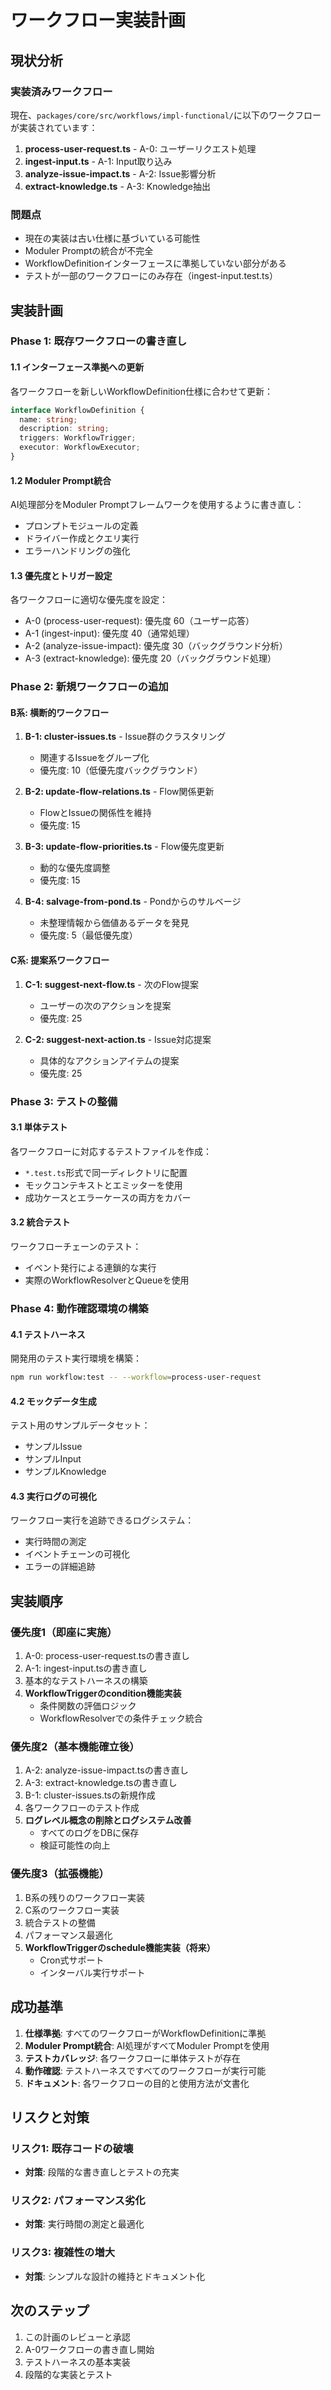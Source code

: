 # ワークフロー実装計画

## 現状分析

### 実装済みワークフロー

現在、`packages/core/src/workflows/impl-functional/`に以下のワークフローが実装されています：

1. **process-user-request.ts** - A-0: ユーザーリクエスト処理
2. **ingest-input.ts** - A-1: Input取り込み
3. **analyze-issue-impact.ts** - A-2: Issue影響分析
4. **extract-knowledge.ts** - A-3: Knowledge抽出

### 問題点

- 現在の実装は古い仕様に基づいている可能性
- Moduler Promptの統合が不完全
- WorkflowDefinitionインターフェースに準拠していない部分がある
- テストが一部のワークフローにのみ存在（ingest-input.test.ts）

## 実装計画

### Phase 1: 既存ワークフローの書き直し

#### 1.1 インターフェース準拠への更新

各ワークフローを新しいWorkflowDefinition仕様に合わせて更新：

```typescript
interface WorkflowDefinition {
  name: string;
  description: string;
  triggers: WorkflowTrigger;
  executor: WorkflowExecutor;
}
```

#### 1.2 Moduler Prompt統合

AI処理部分をModuler Promptフレームワークを使用するように書き直し：

- プロンプトモジュールの定義
- ドライバー作成とクエリ実行
- エラーハンドリングの強化

#### 1.3 優先度とトリガー設定

各ワークフローに適切な優先度を設定：

- A-0 (process-user-request): 優先度 60（ユーザー応答）
- A-1 (ingest-input): 優先度 40（通常処理）
- A-2 (analyze-issue-impact): 優先度 30（バックグラウンド分析）
- A-3 (extract-knowledge): 優先度 20（バックグラウンド処理）

### Phase 2: 新規ワークフローの追加

#### B系: 横断的ワークフロー

1. **B-1: cluster-issues.ts** - Issue群のクラスタリング
   - 関連するIssueをグループ化
   - 優先度: 10（低優先度バックグラウンド）

2. **B-2: update-flow-relations.ts** - Flow関係更新
   - FlowとIssueの関係性を維持
   - 優先度: 15

3. **B-3: update-flow-priorities.ts** - Flow優先度更新
   - 動的な優先度調整
   - 優先度: 15

4. **B-4: salvage-from-pond.ts** - Pondからのサルベージ
   - 未整理情報から価値あるデータを発見
   - 優先度: 5（最低優先度）

#### C系: 提案系ワークフロー

1. **C-1: suggest-next-flow.ts** - 次のFlow提案
   - ユーザーの次のアクションを提案
   - 優先度: 25

2. **C-2: suggest-next-action.ts** - Issue対応提案
   - 具体的なアクションアイテムの提案
   - 優先度: 25

### Phase 3: テストの整備

#### 3.1 単体テスト

各ワークフローに対応するテストファイルを作成：

- `*.test.ts`形式で同一ディレクトリに配置
- モックコンテキストとエミッターを使用
- 成功ケースとエラーケースの両方をカバー

#### 3.2 統合テスト

ワークフローチェーンのテスト：

- イベント発行による連鎖的な実行
- 実際のWorkflowResolverとQueueを使用

### Phase 4: 動作確認環境の構築

#### 4.1 テストハーネス

開発用のテスト実行環境を構築：

```bash
npm run workflow:test -- --workflow=process-user-request
```

#### 4.2 モックデータ生成

テスト用のサンプルデータセット：

- サンプルIssue
- サンプルInput
- サンプルKnowledge

#### 4.3 実行ログの可視化

ワークフロー実行を追跡できるログシステム：

- 実行時間の測定
- イベントチェーンの可視化
- エラーの詳細追跡

## 実装順序

### 優先度1（即座に実施）

1. A-0: process-user-request.tsの書き直し
2. A-1: ingest-input.tsの書き直し
3. 基本的なテストハーネスの構築
4. **WorkflowTriggerのcondition機能実装**
   - 条件関数の評価ロジック
   - WorkflowResolverでの条件チェック統合

### 優先度2（基本機能確立後）

1. A-2: analyze-issue-impact.tsの書き直し
2. A-3: extract-knowledge.tsの書き直し
3. B-1: cluster-issues.tsの新規作成
4. 各ワークフローのテスト作成
5. **ログレベル概念の削除とログシステム改善**
   - すべてのログをDBに保存
   - 検証可能性の向上

### 優先度3（拡張機能）

1. B系の残りのワークフロー実装
2. C系のワークフロー実装
3. 統合テストの整備
4. パフォーマンス最適化
5. **WorkflowTriggerのschedule機能実装（将来）**
   - Cron式サポート
   - インターバル実行サポート

## 成功基準

1. **仕様準拠**: すべてのワークフローがWorkflowDefinitionに準拠
2. **Moduler Prompt統合**: AI処理がすべてModuler Promptを使用
3. **テストカバレッジ**: 各ワークフローに単体テストが存在
4. **動作確認**: テストハーネスですべてのワークフローが実行可能
5. **ドキュメント**: 各ワークフローの目的と使用方法が文書化

## リスクと対策

### リスク1: 既存コードの破壊

- **対策**: 段階的な書き直しとテストの充実

### リスク2: パフォーマンス劣化

- **対策**: 実行時間の測定と最適化

### リスク3: 複雑性の増大

- **対策**: シンプルな設計の維持とドキュメント化

## 次のステップ

1. この計画のレビューと承認
2. A-0ワークフローの書き直し開始
3. テストハーネスの基本実装
4. 段階的な実装とテスト
